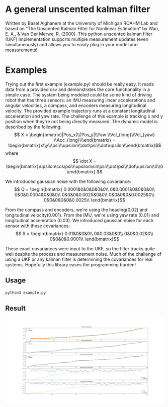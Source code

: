 # A general unscented kalman filter
Written by Basel Alghanem at the University of Michigan ROAHM Lab and based on "The Unscented Kalman Filter for Nonlinear Estimation" by Wan, E. A., & Van Der Merwe, R. (2000). This python unscented kalman filter (UKF) implementation supports multiple measurement updates (even simultaneously) and allows you to easily plug in your model and measurements!

# Examples
Trying out the first example (example.py) should be really easy. It reads data from a provided csv and demonstrates the core functionality in a simple case. The system being modeled could be some kind of driving robot that has three sensors: an IMU measuring linear accelerations and angular velocities, a compass, and encoders measuring longitudinal velocity. The provided example trajectory runs at a constant longitudinal acceleration and yaw rate. The challenge of this example is tracking x and y position when they're not being directly measured. The dynamic model is described by the following:  
$$ X = \begin{bmatrix}|Pos_x|\\|Pos_y|\\Yaw \\Vel_{long}\\Vel_{yaw} \\Acc_{long}\\\end{bmatrix} = 
       \begin{bmatrix}x\\y\\\psi\\\upsilon\\\dot\psi\\\dot\upsilon\\\end{bmatrix}$$
where $$ \dot X = \begin{bmatrix}\upsilon\cos\psi\\\upsilon\sin\psi\\\dot\psi\\\dot\upsilon\\0\\0\end{bmatrix} $$

We introduced gaussian noise with the following covariance:  
$$ Q = 
\begin{bmatrix} 
0.0001&0&0&0&0&0\\
0&0.0001&0&0&0&0\\
0&0&0.0004&0&0&0\\
0&0&0&0.0025&0&0\\
0&0&0&0&0.0025&0\\
0&0&0&0&0&0.0025\\
\end{bmatrix}$$

From the compass and encoders, we're using the heading(0.02) and longitudinal velocity(0.001). From the IMU, we're using yaw rate (0.01) and longitudinal acceleration (0.03). We introduced gaussian noise for each sensor with these covariances: 
$$ R = 
\begin{bmatrix} 
0.01&0&0&0\\
0&0.03&0&0\\
0&0&0.02&0\\
0&0&0&0.0001\\
\end{bmatrix}$$

These exact covariances were input to the UKF, so the filter tracks quite well despite the process and measurement noise. Much of the challenge of using a UKF or any kalman filter is determining the covariances for real systems. Hopefully this library eases the programming burden!

## Usage
```bash
python3 example.py
```
## Result
![](doc/result.png)